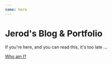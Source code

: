 ```yaml
---
name: hero
---
```


# Jerod's Blog & Portfolio

If you're here, and you can read this, it's too late ...

[Who am I?](./about)
